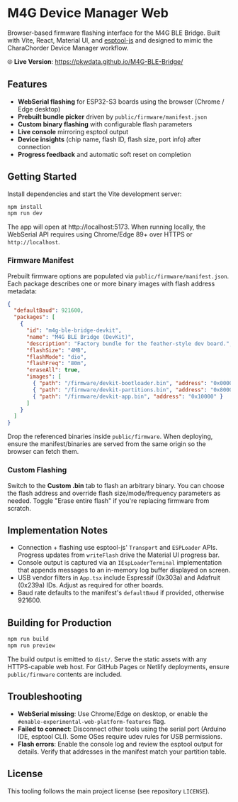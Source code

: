 # M4G Device Manager Web

Browser-based firmware flashing interface for the M4G BLE Bridge. Built with Vite, React, Material UI, and [esptool-js](https://github.com/espressif/esptool-js) and designed to mimic the CharaChorder Device Manager workflow.

🌐 **Live Version**: https://pkwdata.github.io/M4G-BLE-Bridge/

## Features

- **WebSerial flashing** for ESP32-S3 boards using the browser (Chrome / Edge desktop)
- **Prebuilt bundle picker** driven by `public/firmware/manifest.json`
- **Custom binary flashing** with configurable flash parameters
- **Live console** mirroring esptool output
- **Device insights** (chip name, flash ID, flash size, port info) after connection
- **Progress feedback** and automatic soft reset on completion

## Getting Started

Install dependencies and start the Vite development server:

```bash
npm install
npm run dev
```

The app will open at http://localhost:5173. When running locally, the WebSerial API requires using Chrome/Edge 89+ over HTTPS or `http://localhost`.

### Firmware Manifest

Prebuilt firmware options are populated via `public/firmware/manifest.json`. Each package describes one or more binary images with flash address metadata:

```json
{
  "defaultBaud": 921600,
  "packages": [
    {
      "id": "m4g-ble-bridge-devkit",
      "name": "M4G BLE Bridge (DevKit)",
      "description": "Factory bundle for the feather-style dev board.",
      "flashSize": "4MB",
      "flashMode": "dio",
      "flashFreq": "80m",
      "eraseAll": true,
      "images": [
        { "path": "/firmware/devkit-bootloader.bin", "address": "0x0000" },
        { "path": "/firmware/devkit-partitions.bin", "address": "0x8000" },
        { "path": "/firmware/devkit-app.bin", "address": "0x10000" }
      ]
    }
  ]
}
```

Drop the referenced binaries inside `public/firmware`. When deploying, ensure the manifest/binaries are served from the same origin so the browser can fetch them.

### Custom Flashing

Switch to the **Custom .bin** tab to flash an arbitrary binary. You can choose the flash address and override flash size/mode/frequency parameters as needed. Toggle "Erase entire flash" if you're replacing firmware from scratch.

## Implementation Notes

- Connection + flashing use esptool-js' `Transport` and `ESPLoader` APIs. Progress updates from `writeFlash` drive the Material UI progress bar.
- Console output is captured via an `IEspLoaderTerminal` implementation that appends messages to an in-memory log buffer displayed on screen.
- USB vendor filters in `App.tsx` include Espressif (0x303a) and Adafruit (0x239a) IDs. Adjust as required for other boards.
- Baud rate defaults to the manifest's `defaultBaud` if provided, otherwise 921600.

## Building for Production

```bash
npm run build
npm run preview
```

The build output is emitted to `dist/`. Serve the static assets with any HTTPS-capable web host. For GitHub Pages or Netlify deployments, ensure `public/firmware` contents are included.

## Troubleshooting

- **WebSerial missing**: Use Chrome/Edge on desktop, or enable the `#enable-experimental-web-platform-features` flag.
- **Failed to connect**: Disconnect other tools using the serial port (Arduino IDE, esptool CLI). Some OSes require udev rules for USB permissions.
- **Flash errors**: Enable the console log and review the esptool output for details. Verify that addresses in the manifest match your partition table.

## License

This tooling follows the main project license (see repository `LICENSE`).
